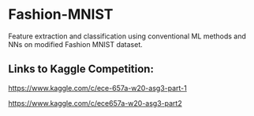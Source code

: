 # Fashion-MNIST
Feature extraction and classification using conventional ML methods and NNs on modified Fashion MNIST dataset.




## Links to Kaggle Competition:

https://www.kaggle.com/c/ece-657a-w20-asg3-part-1

https://www.kaggle.com/c/ece657a-w20-asg3-part2
